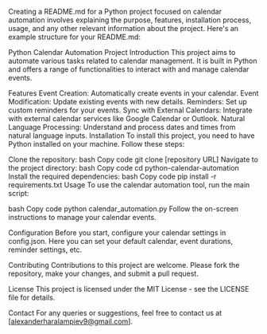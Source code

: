 
Creating a README.md for a Python project focused on calendar automation involves explaining the purpose, features, installation process, usage, and any other relevant information about the project. Here's an example structure for your README.md:

Python Calendar Automation Project
Introduction
This project aims to automate various tasks related to calendar management. It is built in Python and offers a range of functionalities to interact with and manage calendar events.

Features
Event Creation: Automatically create events in your calendar.
Event Modification: Update existing events with new details.
Reminders: Set up custom reminders for your events.
Sync with External Calendars: Integrate with external calendar services like Google Calendar or Outlook.
Natural Language Processing: Understand and process dates and times from natural language inputs.
Installation
To install this project, you need to have Python installed on your machine. Follow these steps:

Clone the repository:
bash
Copy code
git clone [repository URL]
Navigate to the project directory:
bash
Copy code
cd python-calendar-automation
Install the required dependencies:
bash
Copy code
pip install -r requirements.txt
Usage
To use the calendar automation tool, run the main script:

bash
Copy code
python calendar_automation.py
Follow the on-screen instructions to manage your calendar events.

Configuration
Before you start, configure your calendar settings in config.json. Here you can set your default calendar, event durations, reminder settings, etc.

Contributing
Contributions to this project are welcome. Please fork the repository, make your changes, and submit a pull request.

License
This project is licensed under the MIT License - see the LICENSE file for details.

Contact
For any queries or suggestions, feel free to contact us at [alexanderharalampiev9@gmail.com].
